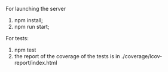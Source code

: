 For launching the server
1. npm install;
2. npm run start;

For tests:
1. npm test
2. the report of the coverage of the tests is in ./coverage/lcov-report/index.html
